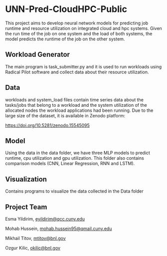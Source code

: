 # UNN-Pred-CloudHPC-Public
This project aims to develop neural network models for predicting job runtime and resource utilization on integrated cloud and  hpc systems. Given the run time of the job on one system and the load of both systems, the model predicts the runtime of the job on the other system. 

## Workload Generator

The main program is task_submitter.py and it is used to run workloads using Radical Pilot software and collect data about their resource utilization.


## Data

workloads and system_load files contain time series data about the tasks/jobs that belong to a workload and the system utilization of the allocated nodes the workload applications had been running. Due to the large size of the dataset, it is available in Zenodo platform:

https://doi.org/10.5281/zenodo.15545095


## Model
Using the data in the data folder, we have three MLP models to predict runtime, cpu utilization and gpu utilization. This folder also contains comparison models (CNN, Linear Regression, RNN and LSTM).

## Visualization

Contains programs to visualize the data collected in the Data folder

## Project Team
Esma Yildirim, eyildirim@qcc.cuny.edu

Mohab Hussein, mohab.hussein95@qmail.cuny.edu

Mikhail Titov, mtitov@bnl.gov

Ozgur Kilic, okilic@bnl.gov
